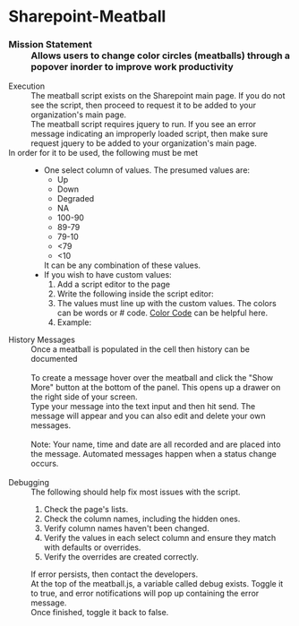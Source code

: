 <h1>Sharepoint-Meatball</h1>
<h3>
  <dl>
    <dt>Mission Statement</dt>
    <dd>
      Allows users to change color circles (meatballs) through a popover inorder
      to improve work productivity
    </dd>
  </dl>
</h3>
<dl>
  <dt>Execution</dt>
  <dd>
    The meatball script exists on the Sharepoint main page. If you do not see
    the script, then proceed to request it to be added to your organization's
    main page.
  </dd>
  <dd>
    The meatball script requires jquery to run.  If you see an error message indicating an improperly loaded script, then make sure request jquery to be added to your organization's main page.
  </dd>
  <dt>In order for it to be used, the following must be met</dt>
  <dd>
    <ul>
      <li>
        One select column of values. The presumed values are:
        <ul>
          <li>Up</li>
          <li>Down</li>
          <li>Degraded</li>
          <li>NA</li>
          <li>100-90</li>
          <li>89-79</li>
          <li>79-10</li>
          <li><79</li>
          <li><10</li>
        </ul>
        It can be any combination of these values.
      </li>
      <li>
        If you wish to have custom values:
        <ol>
          <li>
            Add a script editor to the page
          </li>
          <li>
            Write the following inside the script editor:
            <script>
              var meatball_override = [ </br>
                { value: "", color: "" }, </br>
                { value: "", color: "" }, </br>
              ];</br>
            </script>
          </li>
          <li>
            The values must line up with the custom values. The colors can be
            words or # code.
            <a href="http://colorcode.is/">Color Code</a> can be helpful here.
          </li>
          <li>
            Example:
            <script>
              var meatball_override = [</br>
                { value: "Hi", color: "orange" },</br>
                { value: "Editor", color: "brown" },</br>
                { value: "You", color: "black" },</br>
                { value: "Got", color: "gray" },</br>
                { value: "This", color: "#ee00ee" },</br>
              ];</br>
            </script>
          </li>
        </ol>
      </li>
    </ul>
  </dd>
  <dt>History Messages</dt>
		<dd>Once a meatball is populated in the cell then history can be documented</dd>
			</br>
			<dd>
	To create a message hover over the meatball and click the "Show More" button at the bottom of the panel. This opens up a drawer on the right side of your screen.  
	</dd>
	<dd>
		Type your message into the text input and then hit send. The message will appear and you can also edit and delete your own messages.
		</dd>	
			</br>
			<dd>
		Note: Your name, time and date are all recorded and are placed into the message. Automated messages happen when a status change occurs.
			</dd>
			</br>
	</dd>
	
  <dt>Debugging</dt>
  <dd>
    The following should help fix most issues with the script.
    <ol>
      <li>
        Check the page's lists.
      </li>
      <li>
        Check the column names, including the hidden ones.
      </li>
      <li>
        Verify column names haven't been changed.
      </li>
      <li>
        Verify the values in each select column and ensure they match with
        defaults or overrides.
      </li>
      <li>
        Verify the overrides are created correctly.
      </li>
    </ol>
  </dd>
  <dd>
    If error persists, then contact the developers.
    <br />
    At the top of the meatball.js, a variable called debug exists. Toggle it to
    true, and error notifications will pop up containing the error message.
    <br />
    Once finished, toggle it back to false.
  </dd>
</dl>
